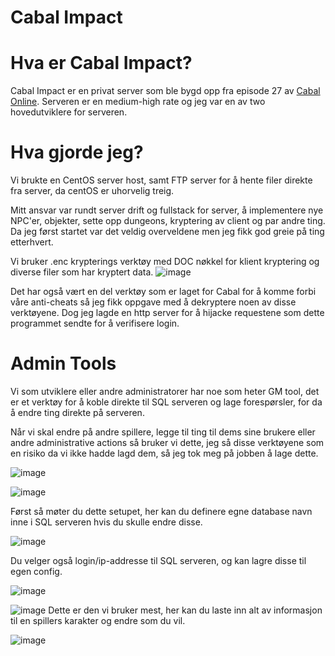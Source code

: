 Cabal Impact
=====

Hva er Cabal Impact?
=============

Cabal Impact er en privat server som ble bygd opp fra episode 27 av [Cabal Online](https://cabal.playthisgame.com/en).
Serveren er en medium-high rate og jeg var en av two hovedutviklere for serveren.

Hva gjorde jeg?
=========

Vi brukte en CentOS server host, samt FTP server for å hente filer direkte fra server, da centOS er uhorvelig treig.

Mitt ansvar var rundt server drift og fullstack for server, å implementere nye NPC'er, objekter, sette opp dungeons, kryptering av client og par andre ting. Da jeg først startet var det veldig overveldene men jeg fikk god greie på ting etterhvert.

Vi bruker .enc krypterings verktøy med DOC nøkkel for klient kryptering og diverse filer som har kryptert data.
![image](https://user-images.githubusercontent.com/42244235/196045824-e7a5b3e4-80c5-406f-8c1e-3065091c9b99.png)

Det har også vært en del verktøy som er laget for Cabal for å komme forbi våre anti-cheats så jeg fikk oppgave med å dekryptere noen av disse verktøyene. Dog jeg lagde en http server for å hijacke requestene som dette programmet sendte for å verifisere login.

Admin Tools
=========

Vi som utviklere eller andre administratorer har noe som heter GM tool, det er et verktøy for å koble direkte til SQL serveren og lage forespørsler, for da å endre ting direkte på serveren.

Når vi skal endre på andre spillere, legge til ting til dems sine brukere eller andre administrative actions så bruker vi dette, jeg så disse verktøyene som en risiko da vi ikke hadde lagd dem, så jeg tok meg på jobben å lage dette.

![image](https://user-images.githubusercontent.com/42244235/196046394-68d0e3c2-aa7d-481d-9bac-908ed344c791.png)

![image](https://user-images.githubusercontent.com/42244235/196046296-9c935255-b433-4ac1-acd0-587bb6246c21.png)

Først så møter du dette setupet, her kan du definere egne database navn inne i SQL serveren hvis du skulle endre disse.

![image](https://user-images.githubusercontent.com/42244235/196046339-dd08ae1c-3853-43c6-8b29-66b31263b0b5.png)

Du velger også login/ip-addresse til SQL serveren, og kan lagre disse til egen config.

![image](https://user-images.githubusercontent.com/42244235/196046421-144c9cf0-75ab-458b-abcc-4b735dd286d0.png)

![image](https://user-images.githubusercontent.com/42244235/196046469-ff36a1ae-105c-4bfa-99dc-a2db63f6c99f.png)
Dette er den vi bruker mest, her kan du laste inn alt av informasjon til en spillers karakter og endre som du vil.

![image](https://user-images.githubusercontent.com/42244235/196046505-92fd0688-ee52-4c69-bbd3-46a0dbb8863f.png)
